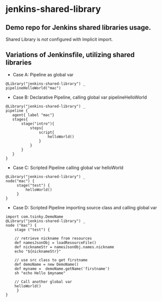 # jenkins-shared-library
Demo repo for Jenkins shared libraries usage.
--
Shared Library is *not* configured with Implicit import.

## Variations of Jenkinsfile, utilizing shared libraries

* Case A: Pipeline as global var
```
@Library("jenkins-shared-library") _
pipelineHelloWorld("mac")
```

* Case B: Declarative Pipeline, calling global var pipelineHelloWorld
```
@Library("jenkins-shared-library") _
pipeline {
   agent{ label "mac"}
   stages{
       stage("intro"){
           steps{
               script{
                   helloWorld()
               }
           }           
       }
   }
}
```

* Case C: Scripted Pipeline calling global var helloWorld
```
@Library("jenkins-shared-library") _
node("mac") {
     stage("test") {
         helloWorld()
     }
}
```

* Case D: Scripted Pipeline importing source class and calling global var
```
import com.tsinky.DemoName
@Library("jenkins-shared-library") _
node ("mac") {
    stage ("test") {

	// retrieve nickname from resources
	def namesJsonObj = loadResourceFile()
	def nicknameStr = namesJsonObj.names.nickname
	echo "${nicknameStr}"

	// use src class to get firstname
	def demoName = new DemoName()
	def myname =  demoName.getName('firstname')
	sh "echo Hello $myname"

	// Call another global var
	helloWorld()
     }
}
```
